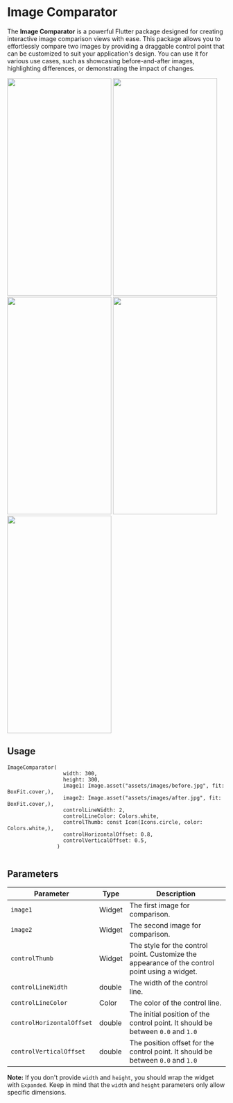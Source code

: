 # Image Comparator
The **Image Comparator** is a powerful Flutter package designed for creating interactive image comparison views with ease. This package allows you to effortlessly compare two images by providing a draggable control point that can be customized to suit your application's design. You can use it for various use cases, such as showcasing before-and-after images, highlighting differences, or demonstrating the impact of changes.

<img src="https://github.com/waihanko/image_comparator/assets/37291373/0575e8d3-20f8-4188-afe4-bd12cfe1a16f" width="240" height="500">&nbsp;<img src="https://github.com/waihanko/image_comparator/assets/37291373/509558f2-4722-402d-a7d9-1f45b918849d" width="240" height="500">&nbsp;<img src="https://github.com/waihanko/image_comparator/assets/37291373/b6c02b0b-f8da-4677-9745-ce2c0a95efe2" width="240" height="500">&nbsp;<img src="https://github.com/waihanko/image_comparator/assets/37291373/aeb11d0e-cd48-4dd7-aec7-dc6c04f155cd" width="240" height="500">
<img src="https://github.com/waihanko/image_comparator/assets/37291373/4ff754b2-88aa-451c-bcf3-133fc69c264a" width="240" height="500">
## Usage

```
ImageComparator(
                  width: 300,
                  height: 300,
                  image1: Image.asset("assets/images/before.jpg", fit: BoxFit.cover,),
                  image2: Image.asset("assets/images/after.jpg", fit: BoxFit.cover,),
                  controlLineWidth: 2,
                  controlLineColor: Colors.white,
                  controlThumb: const Icon(Icons.circle, color: Colors.white,),
                  controlHorizontalOffset: 0.8,
                  controlVerticalOffset: 0.5,
                )
      
```


## Parameters

| Parameter                | Type    | Description                                                                         |
|--------------------------|---------|-------------------------------------------------------------------------------------|
| `image1`                 | Widget  | The first image for comparison.                                                    |
| `image2`                 | Widget  | The second image for comparison.                                                   |
| `controlThumb`             | Widget  | The style for the control point. Customize the appearance of the control point using a widget. |
| `controlLineWidth`       | double  | The width of the control line.                                                     |
| `controlLineColor`       | Color   | The color of the control line.                                                    |
| `controlHorizontalOffset` | double  | The initial position of the control point. It should be between `0.0`   and `1.0` |
| `controlVerticalOffset`    | double  | The position offset for the control point. It should be between `0.0` and `1.0`  |

**Note:** If you don't provide `width` and `height`, you should wrap the widget with `Expanded`. Keep in mind that the `width` and `height` parameters only allow specific dimensions.
